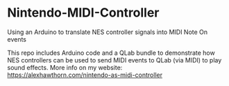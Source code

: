 # Nintendo-MIDI-Controller
Using an Arduino to translate NES controller signals into MIDI Note On events

This repo includes Arduino code and a QLab bundle to demonstrate how NES controllers can be used to send MIDI events to QLab (via MIDI) to play sound effects. More info on my website: https://alexhawthorn.com/nintendo-as-midi-controller
